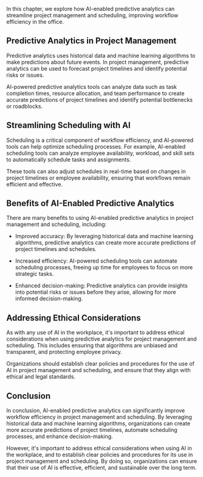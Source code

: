 
In this chapter, we explore how AI-enabled predictive analytics can streamline project management and scheduling, improving workflow efficiency in the office.

Predictive Analytics in Project Management
------------------------------------------

Predictive analytics uses historical data and machine learning algorithms to make predictions about future events. In project management, predictive analytics can be used to forecast project timelines and identify potential risks or issues.

AI-powered predictive analytics tools can analyze data such as task completion times, resource allocation, and team performance to create accurate predictions of project timelines and identify potential bottlenecks or roadblocks.

Streamlining Scheduling with AI
-------------------------------

Scheduling is a critical component of workflow efficiency, and AI-powered tools can help optimize scheduling processes. For example, AI-enabled scheduling tools can analyze employee availability, workload, and skill sets to automatically schedule tasks and assignments.

These tools can also adjust schedules in real-time based on changes in project timelines or employee availability, ensuring that workflows remain efficient and effective.

Benefits of AI-Enabled Predictive Analytics
-------------------------------------------

There are many benefits to using AI-enabled predictive analytics in project management and scheduling, including:

* Improved accuracy: By leveraging historical data and machine learning algorithms, predictive analytics can create more accurate predictions of project timelines and schedules.

* Increased efficiency: AI-powered scheduling tools can automate scheduling processes, freeing up time for employees to focus on more strategic tasks.

* Enhanced decision-making: Predictive analytics can provide insights into potential risks or issues before they arise, allowing for more informed decision-making.

Addressing Ethical Considerations
---------------------------------

As with any use of AI in the workplace, it's important to address ethical considerations when using predictive analytics for project management and scheduling. This includes ensuring that algorithms are unbiased and transparent, and protecting employee privacy.

Organizations should establish clear policies and procedures for the use of AI in project management and scheduling, and ensure that they align with ethical and legal standards.

Conclusion
----------

In conclusion, AI-enabled predictive analytics can significantly improve workflow efficiency in project management and scheduling. By leveraging historical data and machine learning algorithms, organizations can create more accurate predictions of project timelines, automate scheduling processes, and enhance decision-making.

However, it's important to address ethical considerations when using AI in the workplace, and to establish clear policies and procedures for its use in project management and scheduling. By doing so, organizations can ensure that their use of AI is effective, efficient, and sustainable over the long term.
